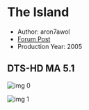 # The Island

* Author: aron7awol
* [Forum Post](https://www.avsforum.com/threads/bass-eq-for-filtered-movies.2995212/post-58567310)
* Production Year: 2005

## DTS-HD MA 5.1

![img 0](https://i.imgur.com/i3oJgBS.jpg)

![img 1](https://i.imgur.com/i8Q57JK.png)

